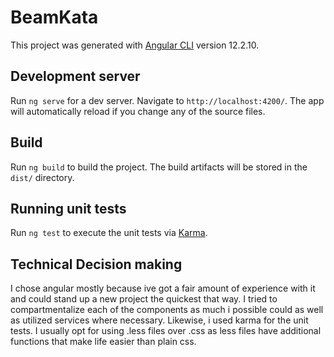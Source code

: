 # BeamKata

This project was generated with [Angular CLI](https://github.com/angular/angular-cli) version 12.2.10.

## Development server

Run `ng serve` for a dev server. Navigate to `http://localhost:4200/`. The app will automatically reload if you change any of the source files.

## Build

Run `ng build` to build the project. The build artifacts will be stored in the `dist/` directory.

## Running unit tests

Run `ng test` to execute the unit tests via [Karma](https://karma-runner.github.io).

## Technical Decision making

I chose angular mostly because ive got a fair amount of experience with it and could stand up a new project the quickest that way. I tried to compartmentalize each of the components as much i possible could as well as utilized services where necessary. Likewise, i used karma for the unit tests. I usually opt for using .less files over .css as less files have additional functions that make life easier than plain css. 
